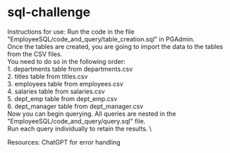 # sql-challenge

Instructions for use:
    Run the code in the file "EmployeeSQL/code_and_query/table_creation.sql" in PGAdmin.  \
    Once the tables are created, you are going to import the data to the tables from the CSV files.  \
    You need to do so in the following order:  \
        1. departments table from departments.csv \
        2. titles table from titles.csv \
        3. employees table from employees.csv \
        4. salaries table from salaries.csv \
        5. dept_emp table from dept_emp.csv \
        6. dept_manager table from dept_manager.csv \
    Now you can begin querying. All queries are nested in the "EmployeeSQL/code_and_query/query.sql" file. \
    Run each query individually to retain the results.  \

Resources: 
ChatGPT for error handling 


